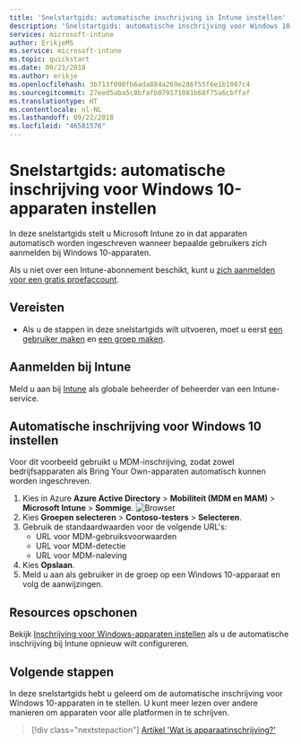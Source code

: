 ```yaml
---
title: 'Snelstartgids: automatische inschrijving in Intune instellen'
description: 'Snelstartgids: automatische inschrijving voor Windows 10-apparaten in Intune instellen.'
services: microsoft-intune
author: ErikjeMS
ms.service: microsoft-intune
ms.topic: quickstart
ms.date: 09/21/2018
ms.author: erikje
ms.openlocfilehash: 3b713f090fb6ada884a269e286f55f6e1b1087c4
ms.sourcegitcommit: 27eed5aba5c8bfafb079171081b68f75a6cbffaf
ms.translationtype: HT
ms.contentlocale: nl-NL
ms.lasthandoff: 09/22/2018
ms.locfileid: "46581576"
---
```

# <a name="quickstart-set-up-automatic-enrollment-for-windows-10-devices"></a>Snelstartgids: automatische inschrijving voor Windows 10-apparaten instellen

In deze snelstartgids stelt u Microsoft Intune zo in dat apparaten automatisch worden ingeschreven wanneer bepaalde gebruikers zich aanmelden bij Windows 10-apparaten.

Als u niet over een Intune-abonnement beschikt, kunt u [zich aanmelden voor een gratis proefaccount](free-trial-sign-up.md).

## <a name="prerequisites"></a>Vereisten

- Als u de stappen in deze snelstartgids wilt uitvoeren, moet u eerst [een gebruiker maken](quickstart-create-user.md) en [een groep maken](quickstart-create-group.md).

## <a name="sign-in-to-intune"></a>Aanmelden bij Intune

Meld u aan bij [Intune](https://aka.ms/intuneportal) als globale beheerder of beheerder van een Intune-service.

## <a name="set-up-windows-10-automatic-enrollment"></a>Automatische inschrijving voor Windows 10 instellen

Voor dit voorbeeld gebruikt u MDM-inschrijving, zodat zowel bedrijfsapparaten als Bring Your Own-apparaten automatisch kunnen worden ingeschreven.

1. Kies in Azure **Azure Active Directory** > **Mobiliteit (MDM en MAM)** > **Microsoft Intune** >  **Sommige**.
![Browser](media/quickstart-setup-auto-enrollment/setup-automatic-enrollment-win10.png)
2. Kies **Groepen selecteren** > **Contoso-testers** > **Selecteren**.
3. Gebruik de standaardwaarden voor de volgende URL's:
    - URL voor MDM-gebruiksvoorwaarden
    - URL voor MDM-detectie
    - URL voor MDM-naleving
4. Kies **Opslaan**.
5. Meld u aan als gebruiker in de groep op een Windows 10-apparaat en volg de aanwijzingen.

## <a name="clean-up-resources"></a>Resources opschonen

Bekijk [Inschrijving voor Windows-apparaten instellen](windows-enroll.md) als u de automatische inschrijving bij Intune opnieuw wilt configureren.

## <a name="next-steps"></a>Volgende stappen

In deze snelstartgids hebt u geleerd om de automatische inschrijving voor Windows 10-apparaten in te stellen. U kunt meer lezen over andere manieren om apparaten voor alle platformen in te schrijven.

> [!div class="nextstepaction"]
> [Artikel 'Wat is apparaatinschrijving?'](device-enrollment.md)
